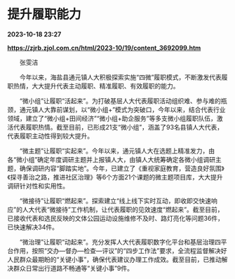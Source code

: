 # 提升履职能力

**2023-10-18 23:27**

**https://zjrb.zjol.com.cn/html/2023-10/19/content_3692099.htm**

　　张雯洁

　　今年以来，海盐县通元镇人大积极探索实施“四微”履职模式，不断激发代表履职热情，大大提升代表主动履职、精准履职、有效履职的能力。

　　“微小组”让履职“活起来”。为打破基层人大代表履职活动组织难、参与难的瓶颈，通元镇人大靠前谋划，以“微小组+”模式为突破口，今年以来，结合代表行业领域，建立了“微小组+田间经济”“微小组+助企服务”等多支微小组履职队伍，激活代表履职热情。截至目前，已形成21支“微小组”，涵盖了93名县镇人大代表，代表履职主动性得到较大提升。

　　“微主题”让履职“实起来”。今年以来，通元镇人大在选题上精准发力，由各“微小组”确定年度调研主题并上报镇人大，由镇人大统筹确定各微小组调研主题，确保调研内容“脚踏实地”。今年，已建立了《重视家庭教育，营造良好氛围》《探寻善治之路，推进社区治理》等6个方面21个课题的微主题项目库，大大提升调研针对性和实用性。

　　“微接待”让履职“燃起来”。探索建立“线上线下实时互动，即收即交快速响应”的人大代表“微接待”工作机制，让代表履职的见效速度“燃起来”。截至目前，已接收代表和选民反映的文体公园运动设施维修不及时、路灯亮化等问题36件，已快速解决34件。

　　“微治理”让履职“动起来”。充分发挥人大代表履职数字化平台和基层治理四平台作用，按照“交办—督办—检查—评议”的“四步工作法”要求，全流程监督解决好人民群众最期盼的“关键小事”，确保代表建议办理工作成效。截至目前，已推动解决群众日常出行道路不畅通等“关键小事”9件。